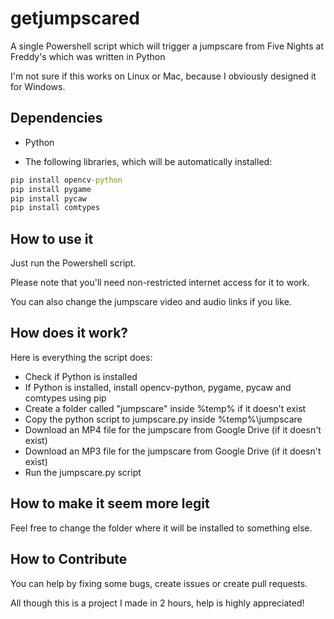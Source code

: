 # getjumpscared

A single Powershell script which will trigger a jumpscare from Five Nights at Freddy's which was written in Python    

I'm not sure if this works on Linux or Mac, because I obviously designed it for Windows.  

## Dependencies

- Python  

- The following libraries, which will be automatically installed:  

```bat
pip install opencv-python
pip install pygame
pip install pycaw
pip install comtypes
```

## How to use it

Just run the Powershell script.  

Please note that you'll need non-restricted internet access for it to work.  

You can also change the jumpscare video and audio links if you like.

## How does it work?

Here is everything the script does:  

- Check if Python is installed  
- If Python is installed, install opencv-python, pygame, pycaw and comtypes using pip  
- Create a folder called "jumpscare" inside %temp% if it doesn't exist  
- Copy the python script to jumpscare.py inside %temp%\jumpscare  
- Download an MP4 file for the jumpscare from Google Drive (if it doesn't exist)  
- Download an MP3 file for the jumpscare from Google Drive (if it doesn't exist)  
- Run the jumpscare.py script  

## How to make it seem more legit

Feel free to change the folder where it will be installed to something else.  

## How to Contribute

You can help by fixing some bugs, create issues or create pull requests.  

All though this is a project I made in 2 hours, help is highly appreciated!

